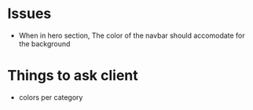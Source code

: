 # Issues
- When in hero section, The color of the navbar should accomodate for the background

# Things to ask client
- colors per category
